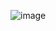 ![image](https://user-images.githubusercontent.com/20491139/213279678-2ea1058b-65e0-47f6-82e6-5f0d108fe1b5.png)

